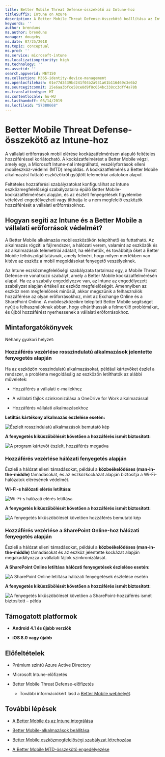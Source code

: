```yaml
---
title: Better Mobile Threat Defense-összekötő az Intune-hoz
titleSuffix: Intune on Azure
description: A Better Mobile Threat Defense-összekötő beállítása az Intune-hoz.
keywords: ''
author: brenduns
ms.author: brenduns
manager: dougeby
ms.date: 07/25/2018
ms.topic: conceptual
ms.prod: ''
ms.service: microsoft-intune
ms.localizationpriority: high
ms.technology: ''
ms.assetid: ''
search.appverid: MET150
ms.collection: M365-identity-device-management
ms.openlocfilehash: 01e77d3439bd241f04b2a931a61b116469c3e6b2
ms.sourcegitcommit: 25e6aa3bfce58ce8d9f8c054bc338cc3dff4a78b
ms.translationtype: MT
ms.contentlocale: hu-HU
ms.lasthandoff: 03/14/2019
ms.locfileid: "57388668"
---
```

# <a name="better-mobile-threat-defense-connector-with-intune"></a>Better Mobile Threat Defense-összekötő az Intune-hoz

A vállalati erőforrások mobil elérése kockázatfelmérésen alapuló feltételes hozzáféréssel korlátozható. A kockázatfelmérést a Better Mobile végzi, amely egy, a Microsoft Intune-nal integrálható, veszélyforrások elleni mobileszköz-védelmi (MTD) megoldás. A kockázatfelmérés a Better Mobile alkalmazást futtató eszközökről gyűjtött telemetriai adatokon alapul.

Feltételes hozzáférési szabályzatokat konfigurálhat az Intune eszközmegfelelőségi szabályzataira épülő Better Mobile-kockázatfelmérések alapján, és az észlelt fenyegetések figyelembe vételével engedélyezheti vagy tilthatja le a nem megfelelő eszközök hozzáférését a vállalati erőforrásokhoz.

## <a name="how-do-intune-and-better-mobile-help-protect-your-company-resources"></a>Hogyan segíti az Intune és a Better Mobile a vállalati erőforrások védelmét?

A Better Mobile alkalmazás mobileszközökön telepíthető és futtatható. Az alkalmazás rögzíti a fájlrendszer, a hálózati verem, valamint az eszközök és az alkalmazások telemetriai adatait, ha elérhetők, és továbbítja őket a Better Mobile felhőszolgáltatásnak, amely felméri, hogy milyen mértékben van kitéve az eszköz a mobil megoldásokat fenyegető veszélyeknek.

Az Intune eszközmegfelelőségi szabályzata tartalmaz egy, a Mobile Threat Defense-re vonatkozó szabályt, amely a Better Mobile kockázatfelmérésén alapul. Ha ez a szabály engedélyezve van, az Intune az engedélyezett szabályzat alapján értékeli az eszköz megfelelőségét. Amennyiben az eszköz nem megfelelőnek minősül, akkor megszűnik a felhasználók hozzáférése az olyan erőforrásokhoz, mint az Exchange Online és a SharePoint Online. A mobileszközeikre telepített Better Mobile segítséget nyújt a felhasználóknak abban, hogy elháríthassák a felmerülő problémákat, és újból hozzáférést nyerhessenek a vállalati erőforrásokhoz.

## <a name="sample-scenarios"></a>Mintaforgatókönyvek

Néhány gyakori helyzet:

### <a name="control-access-based-on-threats-from-malicious-apps"></a>Hozzáférés vezérlése rosszindulatú alkalmazások jelentette fenyegetés alapján

Ha az eszközön rosszindulatú alkalmazásokat, például kártevőket észlel a rendszer, a probléma megoldásáig az eszközön letilthatók az alábbi műveletek:

-   Hozzáférés a vállalati e-mailekhez

-   A vállalati fájlok szinkronizálása a OneDrive for Work alkalmazással

-   Hozzáférés vállalati alkalmazásokhoz

**Letiltás kártékony alkalmazás észlelése esetén:**

![Észlelt rosszindulatú alkalmazások bemutató kép](./media/better_mobile_maliciousapps_blocked.png)

**A fenyegetés kiküszöbölését követően a hozzáférés ismét biztosított:**

![A program kártevőt észlelt, hozzáférés megadva](./media/better_mobile_maliciousapps_unblocked.png)

### <a name="control-access-based-on-threat-to-network"></a>Hozzáférés vezérlése hálózati fenyegetés alapján

Észleli a hálózat elleni támadásokat, például a **közbeékelődéses (man-in-the-middle)** támadásokat, és az eszközkockázat alapján biztosítja a Wi-Fi-hálózatok elérésének védelmét.

**Wi-Fi-s hálózati elérés letiltása:**

![Wi-Fi-s hálózati elérés letiltása](./media/better_mobile_network_wifi_blocked.png)

**A fenyegetés kiküszöbölését követően a hozzáférés ismét biztosított:**

![A fenyegetés kiküszöbölését követően hozzáférés bemutató kép](./media/better_mobile_network_wifi_unblocked.png)

### <a name="control-access-to-sharepoint-online-based-on-threat-to-network"></a>Hozzáférés vezérlése a SharePoint Online-hoz hálózati fenyegetés alapján

Észleli a hálózat elleni támadásokat, például a **közbeékelődéses (man-in-the-middle)** támadásokat és az eszköz jelentette kockázat alapján megakadályozza a vállalati fájlok szinkronizálását.

**A SharePoint Online letiltása hálózati fenyegetések észlelése esetén:**

![A SharePoint Online letiltása hálózati fenyegetések észlelése esetén](./media/better_mobile_network_spo_blocked.png)

**A fenyegetés kiküszöbölését követően a hozzáférés ismét biztosított:**

![A fenyegetés kiküszöbölését követően a SharePoint-hozzáférés ismét biztosított – példa](./media/better_mobile_network_spo_unblocked.png)

## <a name="supported-platforms"></a>Támogatott platformok

-   **Android 4.1 és újabb verziók**

-   **iOS 8.0 vagy újabb**

## <a name="prerequisites"></a>Előfeltételek

-   Prémium szintű Azure Active Directory

-   Microsoft Intune-előfizetés

-   Better Mobile Threat Defense-előfizetés

    -   További információkért lásd a [Better Mobile webhelyét](https://www.better.mobi/).

## <a name="next-steps"></a>További lépések

- [A Better Mobile és az Intune integrálása](better-mobile-mtd-connector-integration.md)

- [Better Mobile-alkalmazások beállítása](mtd-apps-ios-app-configuration-policy-add-assign.md)

- [Better Mobile eszközmegfelelőségi szabályzat létrehozása](mtd-device-compliance-policy-create.md)

- [A Better Mobile MTD-összekötő engedélyezése](mtd-connector-enable.md)
